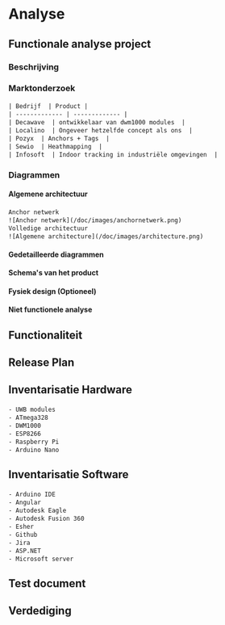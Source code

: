 # Analyse

## Functionale analyse project 

### Beschrijving

### Marktonderzoek 
    | Bedrijf  | Product |
    | ------------- | ------------- |
    | Decawave  | ontwikkelaar van dwm1000 modules  |
    | Localino  | Ongeveer hetzelfde concept als ons  | 
    | Pozyx  | Anchors + Tags  |
    | Sewio  | Heathmapping  | 
    | Infosoft  | Indoor tracking in industriële omgevingen  |
### Diagrammen

#### Algemene architectuur
    Anchor netwerk  
    ![Anchor netwerk](/doc/images/anchornetwerk.png)
    Volledige architectuur  
    ![Algemene architecture](/doc/images/architecture.png)
#### Gedetailleerde diagrammen

#### Schema's van het product

#### Fysiek design (Optioneel)

#### Niet functionele analyse 

## Functionaliteit

## Release Plan 

## Inventarisatie Hardware
    - UWB modules 
    - ATmega328 
    - DWM1000
    - ESP8266
    - Raspberry Pi
    - Arduino Nano

## Inventarisatie Software 
    - Arduino IDE 
    - Angular 
    - Autodesk Eagle 
    - Autodesk Fusion 360
    - Esher
    - Github
    - Jira
    - ASP.NET
    - Microsoft server

## Test document

## Verdediging

